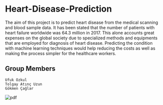 # Heart-Disease-Prediction
The aim of this project is to predict heart disease from the medical scanning and blood sample data. It has been stated that the number of patients with heart failure worldwide was 64.3 million in 2017. This alone accounts great expenses on the global society due to specialized methods and equipments that are employed for diagnosis of heart disease. Predicting the condition with machine learning techniques would help reducing the costs as well as making the process simpler for the healthcare workers.
## Group Members
```
Ufuk Özkul 
Tolgay Atınç Uzun
Gökmen Çağlar
```

![pdf](./HeartDiseasePrediction)
